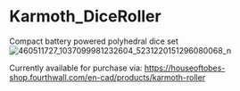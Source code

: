 # Karmoth_DiceRoller
Compact battery powered polyhedral dice set
![460511727_1037099981232604_5231220151296080068_n](https://github.com/user-attachments/assets/597e07ba-4f92-4b8a-b24e-8d34c55175b6)

Currently available for purchase via: https://houseoftobes-shop.fourthwall.com/en-cad/products/karmoth-roller
